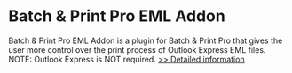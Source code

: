# Batch & Print Pro EML Addon
Batch & Print Pro EML Addon is a plugin for Batch & Print Pro that gives the user more control over the print process of Outlook Express EML files. NOTE: Outlook Express is NOT required.
[>> Detailed information](https://secure.shareit.com/shareit/product.html?productid=300449418&affiliateid=200057808)